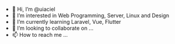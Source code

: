 - 👋 Hi, I’m @uiaciel
- 👀 I’m interested in Web Programming, Server, Linux and Design
- 🌱 I’m currently learning Laravel, Vue, Flutter
- 💞️ I’m looking to collaborate on ...
- 📫 How to reach me ...

<!---
uiaciel/uiaciel is a ✨ special ✨ repository because its `README.md` (this file) appears on your GitHub profile.
You can click the Preview link to take a look at your changes.
--->

